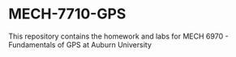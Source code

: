 # MECH-7710-GPS
This repository contains the homework and labs for MECH 6970 - Fundamentals of GPS at Auburn University
